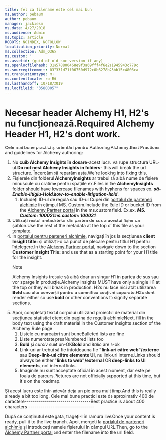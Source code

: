 ```yaml
---
title: fel ca filename este cel mai bun
ms.author: pebaum
author: pebaum
manager: jackiesm
ms.date: 4/27/2018
ms.audience: Admin
ms.topic: article
ROBOTS: NOINDEX, NOFOLLOW
localization_priority: Normal
ms.collection: Adm_O365
ms.custom: ''
ms.assetid: (guid of old soc version if any)
ms.openlocfilehash: 31a578800468e9f3a69fff4f6e2e1945943c779c
ms.sourcegitcommit: 037331d71f06750d972c0b6278b23bb15c4806ca
ms.translationtype: MT
ms.contentlocale: ro-RO
ms.lasthandoff: 10/18/2019
ms.locfileid: "35800057"
---
```

# <a name="required-alchemy-header-h1-h2s-dont-work"></a><span data-ttu-id="29971-102">Necesar header Alchemy H1, H2's nu funcționează.</span><span class="sxs-lookup"><span data-stu-id="29971-102">Required Alchemy Header H1, H2's dont work.</span></span>
<span data-ttu-id="29971-103">Cele mai bune practici și orientări pentru Authoring Alchemy:</span><span class="sxs-lookup"><span data-stu-id="29971-103">Best Practices and guidelines for Alchemy authoring:</span></span>

1. <span data-ttu-id="29971-104">Nu **cuib Alchemy Insights în dosare**-acest lucru va rupe structura URL-ul.</span><span class="sxs-lookup"><span data-stu-id="29971-104">**Do not nest Alchemy Insights in folders**- this will break the url structure.</span></span> <span data-ttu-id="29971-105">Încercăm să reparăm asta.</span><span class="sxs-lookup"><span data-stu-id="29971-105">We're looking into fixing this.</span></span>
1. <span data-ttu-id="29971-106">Fișierele din folderul **Alchemyinsights** ar trebui să aibă nume de fișiere minuscule cu cratime pentru spațiile ex.</span><span class="sxs-lookup"><span data-stu-id="29971-106">Files in the **AlchemyInsights** folder should have lowercase filenames with hyphens for spaces ex.</span></span> <span data-ttu-id="29971-107">***să-Enable-litigiu-Hold***.</span><span class="sxs-lookup"><span data-stu-id="29971-107">***how-to-enable-litigation-hold***.</span></span>
    1. <span data-ttu-id="29971-108">Includeți ID-ul de regulă sau ID-ul Cupei din [portalul de parteneri alchimie](https://alchemyportal.azurewebsites.net) în câmpul MS. Custom.</span><span class="sxs-lookup"><span data-stu-id="29971-108">Include the Rule ID or bucket ID from the [Alchemy Partner portal](https://alchemyportal.azurewebsites.net) in the ms.custom field.</span></span> <span data-ttu-id="29971-109">Ex.</span><span class="sxs-lookup"><span data-stu-id="29971-109">ex.</span></span> <span data-ttu-id="29971-110">***MS. Custom: 100021***</span><span class="sxs-lookup"><span data-stu-id="29971-110">***ms.custom: 100021***</span></span>
1. <span data-ttu-id="29971-111">Utilizați restul metadatelor din partea de sus a acestui fișier ca șablon.</span><span class="sxs-lookup"><span data-stu-id="29971-111">Use the rest of the metadata at the top of this file as your template.</span></span>
1. <span data-ttu-id="29971-112">În [portalul pentru parteneri alchimie](https://alchemyportal.azurewebsites.net), navigați în jos la secțiunea **client Insight title:** și utilizați-o ca punct de plecare pentru titlul H1 pentru înțelegere.</span><span class="sxs-lookup"><span data-stu-id="29971-112">In the [Alchemy Partner portal](https://alchemyportal.azurewebsites.net), navigate down to the section **Customer Insight Title:** and use that as a starting point for your H1 title for the insight.</span></span> 
    > [!NOTE]
    > <span data-ttu-id="29971-113">Alchemy Insights trebuie să aibă doar un singur H1 în partea de sus sau vor sparge în producție.</span><span class="sxs-lookup"><span data-stu-id="29971-113">Alchemy Insights MUST have only a single H1 at the top or they will break in production.</span></span> <span data-ttu-id="29971-114">H2s nu face nici atât utilizarea **Bold** sau alte convenții pentru a semnifica secțiuni separate.</span><span class="sxs-lookup"><span data-stu-id="29971-114">H2s dont render either so use **bold** or other conventions to signify separate sections.</span></span>
1. <span data-ttu-id="29971-115">Apoi, completați textul corpului utilizând proiectul de material din secțiunea statistici client din pagina de regulă alchimie</span><span class="sxs-lookup"><span data-stu-id="29971-115">Next, fill in the body text using the draft material in the Customer Insights section of the Alchemy Rule page</span></span>
    1. <span data-ttu-id="29971-116">Listele cu marcatori sunt bune</span><span class="sxs-lookup"><span data-stu-id="29971-116">Bulleted lists are fine</span></span>
    1. <span data-ttu-id="29971-117">Liste numerotate prea</span><span class="sxs-lookup"><span data-stu-id="29971-117">Numbered lists too</span></span>
    1. <span data-ttu-id="29971-118">**Bold** și *cursiv* sunt un-OK</span><span class="sxs-lookup"><span data-stu-id="29971-118">**Bold** and *italic* are a-ok</span></span>
    1. <span data-ttu-id="29971-119">Link-uri ar trebui să fie întotdeauna fie **"link-uri către web"/externe** sau **Deep-link-uri către elemente UI**, nu link-uri interne.</span><span class="sxs-lookup"><span data-stu-id="29971-119">Links should always be either **"links to web"/external** OR **deep-links to UI elements**, not internal links.</span></span>
    1. <span data-ttu-id="29971-120">Imaginile nu sunt acceptate oficial în acest moment, dar este pe foaia de parcurs.</span><span class="sxs-lookup"><span data-stu-id="29971-120">Pictures are not officially supported at this time, but it's on the roadmap.</span></span>

<span data-ttu-id="29971-121">Și acest lucru este într-adevăr deja un pic prea mult timp.</span><span class="sxs-lookup"><span data-stu-id="29971-121">And this is really already a bit too long.</span></span> <span data-ttu-id="29971-122">Cele mai bune practici este de aproximativ 400 de caractere---------------------------------</span><span class="sxs-lookup"><span data-stu-id="29971-122">Best practice is about 400 characters ---------------------------------</span></span>

<span data-ttu-id="29971-123">După ce conținutul este gata, trageți-l în ramura live.</span><span class="sxs-lookup"><span data-stu-id="29971-123">Once your content is ready, pull it to the live branch.</span></span> <span data-ttu-id="29971-124">Apoi, mergeți la [portalul de parteneri alchimie](https://alchemyportal.azurewebsites.net) și introduceți numele fișierului în câmpul URL.</span><span class="sxs-lookup"><span data-stu-id="29971-124">Then, go to the [Alchemy Partner portal](https://alchemyportal.azurewebsites.net) and enter the filename into the url field.</span></span> 